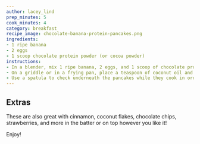 ```yaml
---
author: lacey_lind
prep_minutes: 5
cook_minutes: 4
category: breakfast
recipe_image: chocolate-banana-protein-pancakes.png
ingredients:
- 1 ripe banana
- 2 eggs
- 1 scoop chocolate protein powder (or cocoa powder)
instructions:
- In a blender, mix 1 ripe banana, 2 eggs, and 1 scoop of chocolate protein powder (or cocoa powder) until well blended together.
- On a griddle or in a frying pan, place a teaspoon of coconut oil and turn stove on to a low-medium. Scoop or pour SMALL amount of batter into the pan just like normal pancakes. These pancakes do tend to be flimsy so the smaller they are, the easier they will be to flip.
- Use a spatula to check underneath the pancakes while they cook in order to prevent burning. Each side should take about 2 minutes to cook.
---
```

## Extras
These are also great with cinnamon, coconut flakes, chocolate chips, strawberries, and more in the batter or on top however you like it!

Enjoy!
